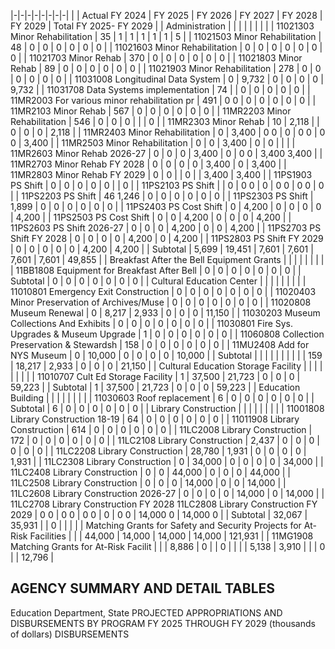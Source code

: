 |-|-|-|-|-|-|-|-|
| | Actual FY 2024 | FY 2025 | FY 2026 | FY 2027 | FY 2028 | FY 2029 | Total FY 2025- FY 2029 |
| Administration | | | | | | | |
| 11021303 Minor Rehabilitation | 35 | 1 | 1 | 1 | 1 | 1 | 5 |
| 11021503 Minor Rehabilitation | 48 | 0 | 0 | 0 | 0 | 0 | 0 |
| 11021603 Minor Rehabilitation | 0 | 0 | 0 | 0 | 0 | 0 | 0 |
| 11021703 Minor Rehab | 370 | 0 | 0 | 0 | 0 | 0 | 0 |
| 11021803 Minor Rehab | 89 | 0 | 0 | 0 | 0 | 0 | 0 |
| 11021903 Minor Rehabilitation | 278 | 0 | 0 | 0 | 0 | 0 | 0 |
| 11031008 Longitudinal Data System | 0 | 9,732 | 0 | 0 | 0 | 0 | 9,732 |
| 11031708 Data Systems implementation | 74 | | 0 | 0 | 0 | 0 | 0 |
| 11MR2003 For various minor rehabilitation pr | 491 | 0  0 | 0 | 0 | 0 | 0 | 0 |
| 11MR2103 Minor Rehab | 567 | 0 | 0 | 0 | 0 | 0 | 0 |
| 11MR2203 Minor Rehabilitation | 546 | 0 | 0 | 0 | | | 0 |
| 11MR2303 Minor Rehab | 10 | 2,118 | | 0 | 0 | 0 | 2,118 |
| 11MR2403 Minor Rehabilitation | 0 | 3,400 | 0  0 | 0 | 0  0 | 0  0 | 3,400 |
| 11MR2503 Minor Rehabilitation | 0 | 0 | 3,400 | 0 | 0 | | |
| 11MR2603 Minor Rehab 2026-27 | 0 | 0 | 0 | 3,400 | 0 | 0  0 | 3,400  3,400 |
| 11MR2703 Minor Rehab FY 2028 | 0 | 0 | 0 | 0 | 3,400 | 0 | 3,400 |
| 11MR2803 Minor Rehab FY 2029 | 0 | 0 | | 0 | | 3,400 | 3,400 |
| 11PS1903 PS Shift | 0 | 0 | 0 | 0 | 0 | | 0 |
| 11PS2103 PS Shift | | 0 | 0  0 | 0 | 0  0 | 0  0 | 0 |
| 11PS2203 PS Shift | 46  1,246 | 0 | 0 | 0 | 0 | 0 | 0 |
| 11PS2303 PS Shift | 1,899 | 0 | 0 | 0 | 0 | 0 | 0 |
| 11PS2403 PS Cost Shift | 0 | 4,200 | 0 | 0 | 0 | 0 | 4,200 |
| 11PS2503 PS Cost Shift | 0 | 0 | 4,200 | 0 | 0 | 0 | 4,200 |
| 11PS2603 PS Shift 2026-27 | 0 | 0 | 0 | 4,200 | 0 | 0 | 4,200 |
| 11PS2703 PS Shift FY 2028 | 0 | 0 | 0 | 0 | 4,200 | 0 | 4,200 |
| 11PS2803 PS Shift FY 2029 | 0 | 0 | 0 | 0 | 0 | 4,200 | 4,200 |
| Subtotal | 5,699 | 19,451 | 7,601 | 7,601 | 7,601 | 7,601 | 49,855 |
| Breakfast After the Bell Equipment Grants | | | | | | | |
| 11BB1808 Equipment for Breakfast After Bell | 0 | 0 | 0 | 0 | 0 | 0 | 0 |
| Subtotal | 0 | 0 | 0 | 0 | 0 | 0 | 0 |
| Cultural Education Center | | | | | | | |
| 11010801 Emergency Exit Construction | 0 | 0 | 0 | 0 | 0 | 0 | 0 |
| 11020403 Minor Preservation of Archives/Muse | 0 | 0 | 0 | 0 | 0 | 0 | 0 |
| 11020808 Museum Renewal | 0 | 8,217 | 2,933 | 0 | 0 | 0 | 11,150 |
| 11030203 Museum Collections And Exhibits | 0 | 0 | 0 | 0 | 0 | 0 | 0 |
| 11030801 Fire Sys. Upgrades & Museum Upgrade | 1 | 0 | 0 | 0 | 0 | 0 | 0 |
| 11060808 Collection Preservation & Stewardsh | 158 | 0 | 0 | 0 | 0 | 0 | 0 |
| 11MU2408 Add for NYS Museum | 0 | 10,000 | 0 | 0 | 0 | 0 | 10,000 |
| Subtotal | | | | | | | |
| | 159 | 18,217 | 2,933 | 0 | 0 | 0 | 21,150 |
| Cultural Education Storage Facility | | | | | | | |
| 11010707 Cult Ed Storage Facility | 1 | 37,500 | 21,723 | 0 | 0 | 0 | 59,223 |
| Subtotal | 1 | 37,500 | 21,723 | 0 | 0 | 0 | 59,223 |
| Education Building | | | | | | | |
| 11030603 Roof replacement | 6 | 0 | 0 | 0 | 0 | 0 | 0 |
| Subtotal | 6 | 0 | 0 | 0 | 0 | 0 | 0 |
| Library Construction | | | | | | | |
| 11001808 Library Construction 18-19 | 64 | 0 | 0 | 0 | 0 | 0 | 0 |
| 11011908 Library Construction | 614 | 0 | 0 | 0 | 0 | 0 | 0 |
| 11LC2008 Library Construction | 172 | 0 | 0 | 0 | 0 | 0 | 0 |
| 11LC2108 Library Construction | 2,437 | 0 | 0 | 0 | 0 | 0 | 0 |
| 11LC2208 Library Construction | 28,780 | 1,931 | 0 | 0 | 0 | 0 | 1,931 |
| 11LC2308 Library Construction | 0 | 34,000 | 0 | 0 | 0 | 0 | 34,000 |
| 11LC2408 Library Construction | 0 | 0 | 44,000 | 0 | 0 | 0 | 44,000 |
| 11LC2508 Library Construction | 0 | 0 | 0 | 14,000 | 0 | 0 | 14,000 |
| 11LC2608 Library Construction 2026-27 | 0 | 0 | 0 | 0 | 14,000 | 0 | 14,000 |
| 11LC2708 Library Construction FY 2028 11LC2808 Library Construction FY 2029 | 0  0 | 0  0 | 0  0 | 0 | 0  0 | 14,000  0 | 14,000  0 |
| Subtotal | 32,067 | 35,931 | | 0 | | | |
| Matching Grants for Safety and Security Projects for  At-Risk Facilities | | | 44,000 | 14,000 | 14,000 | 14,000 | 121,931 |
| 11MG1908 Matching Grants for At-Risk Facilit | | | 8,886 | 0 | | 0 | |
| | 5,138 | 3,910 | | | 0 | | 12,796 |

## **AGENCY SUMMARY AND DETAIL TABLES**

Education Department, State PROJECTED APPROPRIATIONS AND DISBURSEMENTS BY PROGRAM FY 2025 THROUGH FY 2029 (thousands of dollars) DISBURSEMENTS